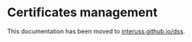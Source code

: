 # Certificates management

This documentation has been moved to [interuss.github.io/dss](https://interuss.github.io/dss).
